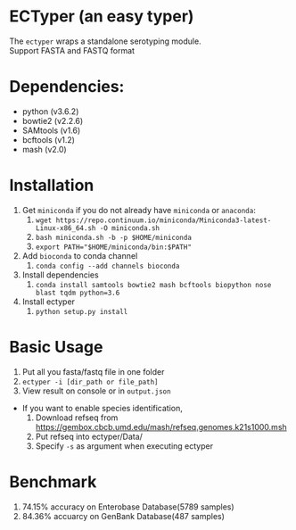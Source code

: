 # ECTyper (an easy typer)
The `ectyper` wraps a standalone serotyping module.  
Support FASTA and FASTQ format

# Dependencies:
* python (v3.6.2)
* bowtie2 (v2.2.6)
* SAMtools (v1.6)
* bcftools (v1.2)
* mash (v2.0)

# Installation
1. Get `miniconda` if you do not already have `miniconda` or `anaconda`:
    1. `wget https://repo.continuum.io/miniconda/Miniconda3-latest-Linux-x86_64.sh -O miniconda.sh`
    1. `bash miniconda.sh -b -p $HOME/miniconda`
    1. `export PATH="$HOME/miniconda/bin:$PATH"`
1. Add `bioconda` to conda channel
    1. `conda config --add channels bioconda`
1. Install dependencies
    1. `conda install samtools bowtie2 mash bcftools biopython nose blast tqdm python=3.6`
1. Install ectyper
    1. `python setup.py install`

# Basic Usage
1. Put all you fasta/fastq file in one folder
1. `ectyper -i [dir_path or file_path]`
1. View result on console or in `output.json`
* If you want to enable species identification,
    1. Download refseq from https://gembox.cbcb.umd.edu/mash/refseq.genomes.k21s1000.msh
    2. Put refseq into ectyper/Data/
    3. Specify `-s` as argument when executing ectyper

# Benchmark
1. 74.15% accuracy on Enterobase Database(5789 samples)
2. 84.36% accuarcy on GenBank Database(487 samples)